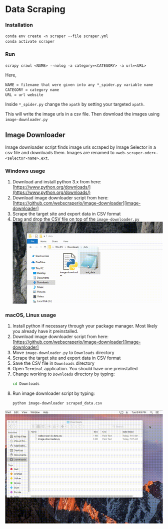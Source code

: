 # Data Scraping

### Installation

`conda env create -n scraper --file scraper.yml`\
`conda activate scraper`

### Run
`scrapy crawl <NAME> --nolog -a category=<CATEGORY> -a url=<URL>`

Here,
```
NAME = filename that were given into any *_spider.py variable name
CATEGORY = category name
URL = url website
```

Inside `*_spider.py` change the `xpath` by setting your targeted `xpath`.

This will write the image urls in a csv file. Then download the images using `image-downloader.py`

## Image Downloader

Image downloader script finds image urls scraped by Image Selector in a csv file and downloads them.
Images are renamed to `<web-scraper-oder>-<selector-name>.ext`.

### Windows usage

1. Download and install python 3.x from here:
[https://www.python.org/downloads/](https://www.python.org/downloads/)
2. Download image downloader script from here:
[https://github.com/webscraperio/image-downloader][image-downloader]
3. Scrape the target site and export data in CSV format
4. Drag and drop the CSV file on top of the `image-downloader.py`
![Fig. 1: windows image download][windows-image-download-script]

### macOS, Linux usage

1. Install python if necessary through your package manager. Most likely you already have it preinstalled.
2. Download image downloader script from here:
[https://github.com/webscraperio/image-downloader][image-downloader]
3. Move `image-downloader.py` to `Downloads` directory
4. Scrape the target site and export data in CSV format
5. Save the CSV file in `Downloads` directory
6. Open `Terminal` application. You should have one preinstalled
7. Change working to `Downloads` directory by typing:
    ```bash
    cd Downloads
    ```
8. Run image downloader script by typing:
    ````bash
    python image-downloader scraped_data.csv
    ````

![Fig. 2: macOS image download][osx-image-download-script]

 [windows-image-download-script]: docs/images/win-image-downloader.gif?raw=true
 [osx-image-download-script]: docs/images/osx-image-downloader.gif?raw=true
 [image-downloader]: https://github.com/webscraperio/image-downloader/releases
 